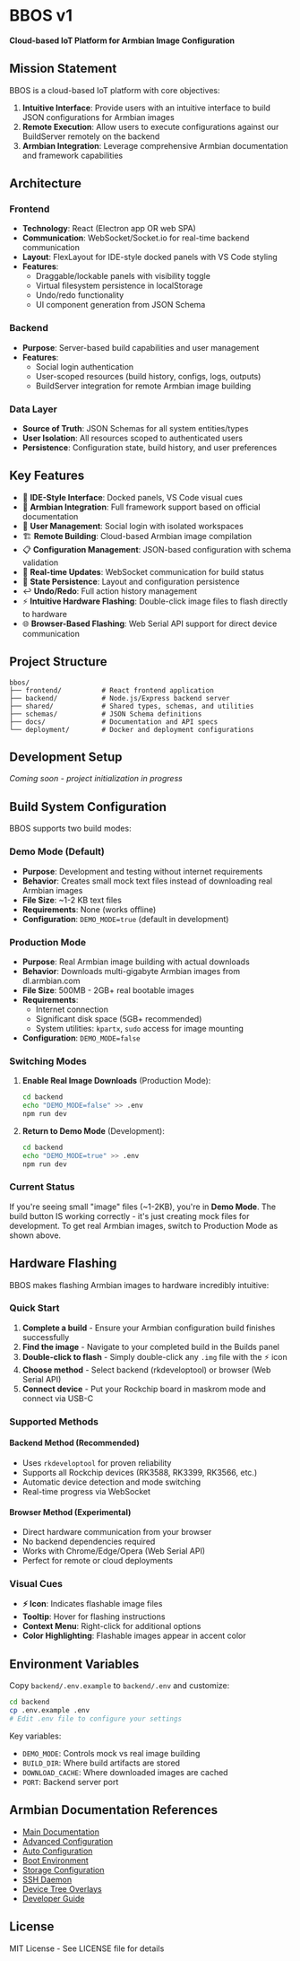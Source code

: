 # BBOS v1

**Cloud-based IoT Platform for Armbian Image Configuration**

## Mission Statement

BBOS is a cloud-based IoT platform with core objectives:

1. **Intuitive Interface**: Provide users with an intuitive interface to build JSON configurations for Armbian images
2. **Remote Execution**: Allow users to execute configurations against our BuildServer remotely on the backend  
3. **Armbian Integration**: Leverage comprehensive Armbian documentation and framework capabilities

## Architecture

### Frontend
- **Technology**: React (Electron app OR web SPA)
- **Communication**: WebSocket/Socket.io for real-time backend communication
- **Layout**: FlexLayout for IDE-style docked panels with VS Code styling
- **Features**: 
  - Draggable/lockable panels with visibility toggle
  - Virtual filesystem persistence in localStorage
  - Undo/redo functionality
  - UI component generation from JSON Schema

### Backend
- **Purpose**: Server-based build capabilities and user management
- **Features**:
  - Social login authentication
  - User-scoped resources (build history, configs, logs, outputs)
  - BuildServer integration for remote Armbian image building

### Data Layer
- **Source of Truth**: JSON Schemas for all system entities/types
- **User Isolation**: All resources scoped to authenticated users
- **Persistence**: Configuration state, build history, and user preferences

## Key Features

- 🎨 **IDE-Style Interface**: Docked panels, VS Code visual cues
- 🔧 **Armbian Integration**: Full framework support based on official documentation
- 👤 **User Management**: Social login with isolated workspaces  
- 🏗️ **Remote Building**: Cloud-based Armbian image compilation
- 📋 **Configuration Management**: JSON-based configuration with schema validation
- 🔄 **Real-time Updates**: WebSocket communication for build status
- 💾 **State Persistence**: Layout and configuration persistence
- ↩️ **Undo/Redo**: Full action history management
- ⚡ **Intuitive Hardware Flashing**: Double-click image files to flash directly to hardware
- 🌐 **Browser-Based Flashing**: Web Serial API support for direct device communication

## Project Structure

```
bbos/
├── frontend/          # React frontend application
├── backend/           # Node.js/Express backend server
├── shared/            # Shared types, schemas, and utilities
├── schemas/           # JSON Schema definitions
├── docs/              # Documentation and API specs
└── deployment/        # Docker and deployment configurations
```

## Development Setup

*Coming soon - project initialization in progress*

## Build System Configuration

BBOS supports two build modes:

### Demo Mode (Default)
- **Purpose**: Development and testing without internet requirements
- **Behavior**: Creates small mock text files instead of downloading real Armbian images
- **File Size**: ~1-2 KB text files  
- **Requirements**: None (works offline)
- **Configuration**: `DEMO_MODE=true` (default in development)

### Production Mode
- **Purpose**: Real Armbian image building with actual downloads
- **Behavior**: Downloads multi-gigabyte Armbian images from dl.armbian.com
- **File Size**: 500MB - 2GB+ real bootable images
- **Requirements**: 
  - Internet connection
  - Significant disk space (5GB+ recommended)
  - System utilities: `kpartx`, `sudo` access for image mounting
- **Configuration**: `DEMO_MODE=false`

### Switching Modes

1. **Enable Real Image Downloads** (Production Mode):
   ```bash
   cd backend
   echo "DEMO_MODE=false" >> .env
   npm run dev
   ```

2. **Return to Demo Mode** (Development):
   ```bash
   cd backend
   echo "DEMO_MODE=true" >> .env
   npm run dev
   ```

### Current Status

If you're seeing small "image" files (~1-2KB), you're in **Demo Mode**. The build button IS working correctly - it's just creating mock files for development. To get real Armbian images, switch to Production Mode as shown above.

## Hardware Flashing

BBOS makes flashing Armbian images to hardware incredibly intuitive:

### Quick Start
1. **Complete a build** - Ensure your Armbian configuration build finishes successfully
2. **Find the image** - Navigate to your completed build in the Builds panel
3. **Double-click to flash** - Simply double-click any `.img` file with the ⚡ icon
4. **Choose method** - Select backend (rkdeveloptool) or browser (Web Serial API)
5. **Connect device** - Put your Rockchip board in maskrom mode and connect via USB-C

### Supported Methods

#### Backend Method (Recommended)
- Uses `rkdeveloptool` for proven reliability
- Supports all Rockchip devices (RK3588, RK3399, RK3566, etc.)
- Automatic device detection and mode switching
- Real-time progress via WebSocket

#### Browser Method (Experimental)
- Direct hardware communication from your browser
- No backend dependencies required
- Works with Chrome/Edge/Opera (Web Serial API)
- Perfect for remote or cloud deployments

### Visual Cues
- **⚡ Icon**: Indicates flashable image files
- **Tooltip**: Hover for flashing instructions
- **Context Menu**: Right-click for additional options
- **Color Highlighting**: Flashable images appear in accent color

## Environment Variables

Copy `backend/.env.example` to `backend/.env` and customize:

```bash
cd backend
cp .env.example .env
# Edit .env file to configure your settings
```

Key variables:
- `DEMO_MODE`: Controls mock vs real image building
- `BUILD_DIR`: Where build artifacts are stored
- `DOWNLOAD_CACHE`: Where downloaded images are cached
- `PORT`: Backend server port

## Armbian Documentation References

- [Main Documentation](https://docs.armbian.com/)
- [Advanced Configuration](https://docs.armbian.com/User-Guide_Advanced-Configuration/)
- [Auto Configuration](https://docs.armbian.com/User-Guide_Autoconfig/)
- [Boot Environment](https://docs.armbian.com/User-Guide_Armbian-Config/System/#boot-environment)
- [Storage Configuration](https://docs.armbian.com/User-Guide_Armbian-Config/System/#storage)
- [SSH Daemon](https://docs.armbian.com/User-Guide_Armbian-Config/System/#ssh-daemon)
- [Device Tree Overlays](https://docs.armbian.com/User-Guide_Armbian-Config/System/#device-tree-overlays)
- [Developer Guide](https://docs.armbian.com/Developer-Guide_Overview/)

## License

MIT License - See LICENSE file for details 